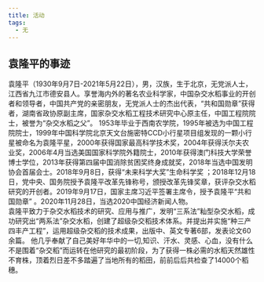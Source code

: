 ```yaml
---
title: 活动
tags:
  - 无
---
```


## 袁隆平的事迹

袁隆平（1930年9月7日-2021年5月22日），男，汉族，生于北京，无党派人士，江西省九江市德安县人。享誉海内外的著名农业科学家，中国杂交水稻事业的开创者和领导者，中国共产党的亲密朋友，无党派人士的杰出代表，“共和国勋章”获得者，湖南省政协原副主席，国家杂交水稻工程技术研究中心原主任，中国工程院院士，被誉为“杂交水稻之父”。
1953年毕业于西南农学院，1995年被选为中国工程院院士，1999年中国科学院北京天文台施密特CCD小行星项目组发现的一颗小行星被命名为袁隆平星，2000年获得国家最高科学技术奖，2004年获得沃尔夫农业奖，2006年4月当选美国国家科学院外籍院士，2010年获得澳门科技大学荣誉博士学位，2013年获得第四届中国消除贫困奖终身成就奖，2018年当选中国发明协会首届会士。2018年9月8日，获得“未来科学大奖”生命科学奖 ；2018年12月18日，党中央、国务院授予袁隆平改革先锋称号，颁授改革先锋奖章，获评杂交水稻研究的开创者。2019年9月17日，国家主席习近平签署主席令，授予袁隆平“共和国勋章” 。2020年11月28日，当选2020中国经济新闻人物。  
袁隆平致力于杂交水稻技术的研究、应用与推广，发明“三系法”籼型杂交水稻，成功研究出“两系法”杂交水稻，创建了超级杂交稻技术体系。并提出并实施“种三产四丰产工程”，运用超级杂交稻的技术成果，出版中、英文专著6部，发表论文60余篇。
他几乎奉献了自己美好年华中的一切,知识、汗水、灵感、心血，没有什么不是围着“杂交稻”而运转在他研究的最初阶段，为了获得一株必需的水稻天然雄性不育株，顶着烈日差不多踏遍了当地所有的稻田，前前后后共检查了14000个稻穗。
